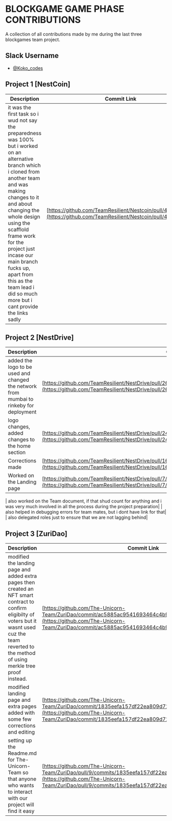 # BLOCKGAME GAME PHASE CONTRIBUTIONS

A collection of all contributions made by me during the last three blockgames team project.

## Slack Username

- [@Koko_codes](https://blockgamegamephase.slack.com/team/U0394RMFFC5)

## Project 1 [NestCoin]

| Description                                | Commit Link                                                                                                                                                                        |
| ------------------------------------------ | ---------------------------------------------------------------------------------------------------------------------------------------------------------------------------------- |
| it was the first task so i wud not say the preparedness was 100% but i worked on an alternative branch which i cloned from another team and was making changes to it and about changing the whole design using the scafflold frame work for the project just incase our main branch fucks up, apart from this as the team lead i did so much more but i cant provide the links sadly | [https://github.com/TeamResilient/Nestcoin/pull/43/commits](https://github.com/TeamResilient/Nestcoin/pull/43/commits) |



## Project 2 [NestDrive]

| Description                                                                  | Commit Link                                                                                                                                                                          |
| ---------------------------------------------------------------------------- | ------------------------------------------------------------------------------------------------------------------------------------------------------------------------------------ |
| added the logo to be used and changed the network from mumbai to rinkeby for deployment            | [https://github.com/TeamResilient/NestDrive/pull/26/commits/c2606e45a27528b81a9af61e8c40b1215ba8c27c](https://github.com/TeamResilient/NestDrive/pull/26/commits/c2606e45a27528b81a9af61e8c40b1215ba8c27c) |
| logo changes, added changes to the home section | [https://github.com/TeamResilient/NestDrive/pull/24/commits](https://github.com/TeamResilient/NestDrive/pull/24/commits) |
| Corrections made       | [https://github.com/TeamResilient/NestDrive/pull/16/commits](https://github.com/TeamResilient/NestDrive/pull/16/commits) |
| Worked on the Landing page | [https://github.com/TeamResilient/NestDrive/pull/7/commits](https://github.com/TeamResilient/NestDrive/pull/7/commits) |

| also worked on the Team document, if that shud count for anything and i was very much involved in all the process during the project preparation|
| also helped in debugging errors for team mates, but i dont have link for that|
| also delegated roles just to ensure that we are not lagging behind|

## Project 3 [ZuriDao]

| Description                                                  | Commit Link                                                                                                                                                                                        |
| ------------------------------------------------------------ | -------------------------------------------------------------------------------------------------------------------------------------------------------------------------------------------------- |
| modified the landing page and added extra pages then created an NFT smart contract to confirm eligibilty of voters but it wasnt used cuz the team reverted to the method of using merkle tree proof instead.        | [https://github.com/The-Unicorn-Team/ZuriDao/commit/ac5885ac9541693464c4b920df56c8f043d48c61](https://github.com/The-Unicorn-Team/ZuriDao/commit/ac5885ac9541693464c4b920df56c8f043d48c61) |
|modified landing page and extra pages added with some few corrections and editing | [https://github.com/The-Unicorn-Team/ZuriDao/commit/1835eefa157df22ea809d7163728d474165c4c9d](https://github.com/The-Unicorn-Team/ZuriDao/commit/1835eefa157df22ea809d7163728d474165c4c9d) |
| setting up the Readme.md for The-Unicorn-Team so that anyone who wants to interact with our project will find it easy | [https://github.com/The-Unicorn-Team/ZuriDao/pull/9/commits/1835eefa157df22ea809d7163728d474165c4c9d](https://github.com/The-Unicorn-Team/ZuriDao/pull/9/commits/1835eefa157df22ea809d7163728d474165c4c9d) |


